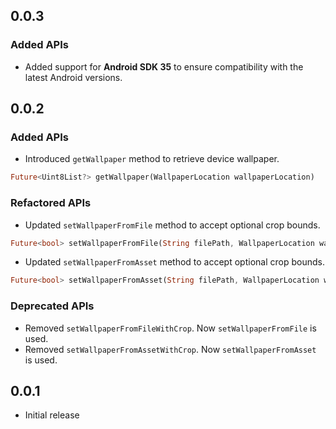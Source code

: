 ## 0.0.3

### Added APIs
* Added support for **Android SDK 35** to ensure compatibility with the latest Android versions.

## 0.0.2

### Added APIs
* Introduced  `getWallpaper` method to retrieve device wallpaper.
~~~dart
Future<Uint8List?> getWallpaper(WallpaperLocation wallpaperLocation)
~~~

### Refactored APIs
* Updated `setWallpaperFromFile` method to accept optional crop bounds.
~~~dart
Future<bool> setWallpaperFromFile(String filePath, WallpaperLocation wallpaperLocation, {Rect? cropBounds})
~~~
* Updated `setWallpaperFromAsset` method to accept optional crop bounds.
~~~dart
Future<bool> setWallpaperFromAsset(String filePath, WallpaperLocation wallpaperLocation, {Rect? cropBounds})
~~~

### Deprecated APIs
* Removed `setWallpaperFromFileWithCrop`. Now `setWallpaperFromFile` is used.
* Removed `setWallpaperFromAssetWithCrop`. Now `setWallpaperFromAsset` is used.

## 0.0.1

* Initial release
